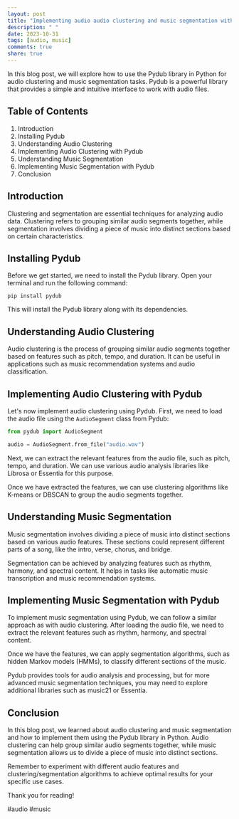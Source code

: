 ```yaml
---
layout: post
title: "Implementing audio audio clustering and music segmentation with Pydub"
description: " "
date: 2023-10-31
tags: [audio, music]
comments: true
share: true
---
```


In this blog post, we will explore how to use the Pydub library in Python for audio clustering and music segmentation tasks. Pydub is a powerful library that provides a simple and intuitive interface to work with audio files.

## Table of Contents

1. Introduction
2. Installing Pydub
3. Understanding Audio Clustering
4. Implementing Audio Clustering with Pydub
5. Understanding Music Segmentation
6. Implementing Music Segmentation with Pydub
7. Conclusion

## Introduction

Clustering and segmentation are essential techniques for analyzing audio data. Clustering refers to grouping similar audio segments together, while segmentation involves dividing a piece of music into distinct sections based on certain characteristics.

## Installing Pydub

Before we get started, we need to install the Pydub library. Open your terminal and run the following command:

```shell
pip install pydub
```

This will install the Pydub library along with its dependencies.

## Understanding Audio Clustering

Audio clustering is the process of grouping similar audio segments together based on features such as pitch, tempo, and duration. It can be useful in applications such as music recommendation systems and audio classification.

## Implementing Audio Clustering with Pydub

Let's now implement audio clustering using Pydub. First, we need to load the audio file using the `AudioSegment` class from Pydub:

```python
from pydub import AudioSegment

audio = AudioSegment.from_file("audio.wav")
```

Next, we can extract the relevant features from the audio file, such as pitch, tempo, and duration. We can use various audio analysis libraries like Librosa or Essentia for this purpose.

Once we have extracted the features, we can use clustering algorithms like K-means or DBSCAN to group the audio segments together.

## Understanding Music Segmentation

Music segmentation involves dividing a piece of music into distinct sections based on various audio features. These sections could represent different parts of a song, like the intro, verse, chorus, and bridge.

Segmentation can be achieved by analyzing features such as rhythm, harmony, and spectral content. It helps in tasks like automatic music transcription and music recommendation systems.

## Implementing Music Segmentation with Pydub

To implement music segmentation using Pydub, we can follow a similar approach as with audio clustering. After loading the audio file, we need to extract the relevant features such as rhythm, harmony, and spectral content.

Once we have the features, we can apply segmentation algorithms, such as hidden Markov models (HMMs), to classify different sections of the music.

Pydub provides tools for audio analysis and processing, but for more advanced music segmentation techniques, you may need to explore additional libraries such as music21 or Essentia.

## Conclusion

In this blog post, we learned about audio clustering and music segmentation and how to implement them using the Pydub library in Python. Audio clustering can help group similar audio segments together, while music segmentation allows us to divide a piece of music into distinct sections.

Remember to experiment with different audio features and clustering/segmentation algorithms to achieve optimal results for your specific use cases.

Thank you for reading!

\#audio #music